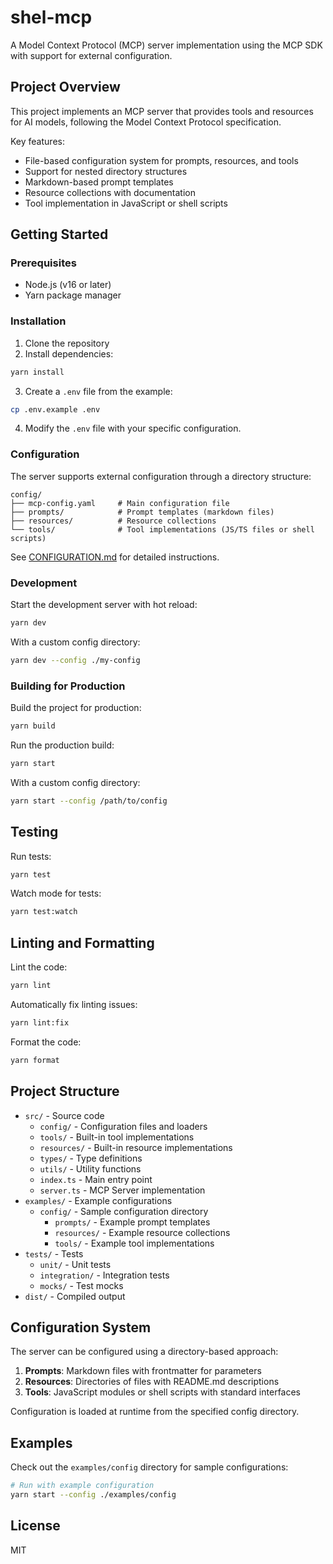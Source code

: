 # shel-mcp

A Model Context Protocol (MCP) server implementation using the MCP SDK with support for external configuration.

## Project Overview

This project implements an MCP server that provides tools and resources for AI models, following the Model Context Protocol specification. 

Key features:
- File-based configuration system for prompts, resources, and tools
- Support for nested directory structures
- Markdown-based prompt templates
- Resource collections with documentation
- Tool implementation in JavaScript or shell scripts

## Getting Started

### Prerequisites

- Node.js (v16 or later)
- Yarn package manager

### Installation

1. Clone the repository
2. Install dependencies:

```bash
yarn install
```

3. Create a `.env` file from the example:

```bash
cp .env.example .env
```

4. Modify the `.env` file with your specific configuration.

### Configuration

The server supports external configuration through a directory structure:

```
config/
├── mcp-config.yaml     # Main configuration file
├── prompts/            # Prompt templates (markdown files)
├── resources/          # Resource collections
└── tools/              # Tool implementations (JS/TS files or shell scripts)
```

See [CONFIGURATION.md](CONFIGURATION.md) for detailed instructions.

### Development

Start the development server with hot reload:

```bash
yarn dev
```

With a custom config directory:

```bash
yarn dev --config ./my-config
```

### Building for Production

Build the project for production:

```bash
yarn build
```

Run the production build:

```bash
yarn start
```

With a custom config directory:

```bash
yarn start --config /path/to/config
```

## Testing

Run tests:

```bash
yarn test
```

Watch mode for tests:

```bash
yarn test:watch
```

## Linting and Formatting

Lint the code:

```bash
yarn lint
```

Automatically fix linting issues:

```bash
yarn lint:fix
```

Format the code:

```bash
yarn format
```

## Project Structure

- `src/` - Source code
  - `config/` - Configuration files and loaders
  - `tools/` - Built-in tool implementations
  - `resources/` - Built-in resource implementations
  - `types/` - Type definitions
  - `utils/` - Utility functions
  - `index.ts` - Main entry point
  - `server.ts` - MCP Server implementation
- `examples/` - Example configurations
  - `config/` - Sample configuration directory
    - `prompts/` - Example prompt templates
    - `resources/` - Example resource collections
    - `tools/` - Example tool implementations
- `tests/` - Tests
  - `unit/` - Unit tests
  - `integration/` - Integration tests
  - `mocks/` - Test mocks
- `dist/` - Compiled output

## Configuration System

The server can be configured using a directory-based approach:

1. **Prompts**: Markdown files with frontmatter for parameters
2. **Resources**: Directories of files with README.md descriptions
3. **Tools**: JavaScript modules or shell scripts with standard interfaces

Configuration is loaded at runtime from the specified config directory.

## Examples

Check out the `examples/config` directory for sample configurations:

```bash
# Run with example configuration
yarn start --config ./examples/config
```

## License

MIT